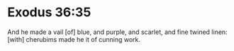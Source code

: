 # Exodus 36:35

And he made a vail [of] blue, and purple, and scarlet, and fine twined linen: [with] cherubims made he it of cunning work.